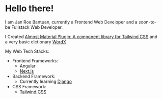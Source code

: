 # Hello there!

I am Jan Roe Bantuan, currently a Frontend Web Developer and a soon-to-be Fullstack Web Developer.

I Created [Almost Material Plugin: A component library for Tailwind CSS](https://github.com/Cramzzzberry/almost-material-plugin) and a very basic dictionary [WordX](https://github.com/Cramzzzberry/wordx)

My Web Tech Stacks:
- Frontend Frameworks:
    - [Angular](https://angular.io/)
    - [Next.js](https://nextjs.org/)
- Backend Framework:
    - Currently learning [Django](https://www.djangoproject.com/)
- CSS Framework:
    - [Tailwind CSS](https://tailwindcss.com/)
